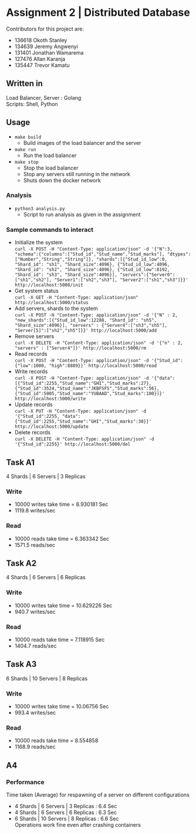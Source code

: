 # Assignment 2 | Distributed Database

Contributors for this project are:
- 136618 Okoth Stanley
- 134639 Jeremy Angwenyi
- 131401 Jonathan Wamarema
- 127476 Allan Karanja
- 135447 Trevor Kamatu

## Written in

Load Balancer, Server : Golang <br>
Scripts: Shell, Python <br>

## Usage

- `make build`
  - Build images of the load balancer and the server
- `make run` 
  - Run the load balancer
- `make stop`
  - Stop the load balancer
  - Stop any servers still running in the network 
  - Shuts down the docker network
### Analysis
 - `python3 analysis.py`
   - Script to run analysis as given in the assignment

### Sample commands to interact
- Initialize the system <br>
`curl -X POST -H "Content-Type: application/json" -d '{"N":3, "schema":{"columns":["Stud_id","Stud_name","Stud_marks"], "dtypes":["Number","String","String"]}, "shards":[{"Stud_id_low":0, "Shard_id": "sh1", "Shard_size":4096}, {"Stud_id_low":4096, "Shard_id": "sh2", "Shard_size":4096}, {"Stud_id_low":8192, "Shard_id": "sh3", "Shard_size":4096}], "servers":{"Server0":["sh1","sh2"], "Server1":["sh2","sh3"], "Server2":["sh1","sh3"]}}' http://localhost:5000/init`
- Get system status <br> `curl -X GET -H "Content-Type: application/json" http://localhost:5000/status`
- Add servers, shards to the system <br> `curl -X POST -H "Content-Type: application/json" -d '{"N" : 2, "new_shards":[{"Stud_id_low":12288, "Shard_id": "sh5", "Shard_size":4096}], "servers" : {"Server4":["sh3","sh5"], "Server[5]":["sh2","sh5"]}}' http://localhost:5000/add`
- Remove servers <br> `curl -X DELETE -H "Content-Type: application/json" -d '{"n" : 2, "servers" : ["Server4"]}' http://localhost:5000/rm`
- Read records <br> `curl -X POST -H "Content-Type: application/json" -d '{"Stud_id": {"low":1000, "high":8889}}' http://localhost:5000/read`
- Write records <br> `curl -X POST -H "Content-Type: application/json" -d '{"data": [{"Stud_id":2255,"Stud_name":"GHI","Stud_marks":27}, {"Stud_id":3524,"Stud_name":"JKBFSFS","Stud_marks":56}, {"Stud_id":5005,"Stud_name":"YUBAAD","Stud_marks":100}]}' http://localhost:5000/write`
- Update records <br> `curl -X PUT -H "Content-Type: application/json" -d '{"Stud_id":2255, "data": {"Stud_id":2255,"Stud_name":"GHI","Stud_marks":30}}' http://localhost:5000/update`
- Delete records <br> `curl -X DELETE -H "Content-Type: application/json" -d '{"Stud_id":2255}' http://localhost:5000/del`

## Task A1
4 Shards | 6 Servers | 3 Replicas
### Write 
- 10000 writes take time =  8.930181 Sec
- 1119.8 writes/sec
### Read
- 10000 reads take time = 6.363342 Sec
- 1571.5 reads/sec
## Task A2
4 Shards | 6 Servers | 6 Replicas
### Write
- 10000 writes take time =  10.629226 Sec
- 940.7 writes/sec
### Read
- 10000 reads take time =  7.118915 Sec
- 1404.7 reads/sec
## Task A3
6 Shards | 10 Servers | 8 Replicas
### Write
- 10000 writes take time =  10.06756 Sec
- 993.4 writes/sec
### Read
- 10000 reads take time =  8.554858
- 1168.9 reads/sec
## A4

### Performance
Time taken (Average) for respawning of a server on different configurations
- 4 Shards | 6 Servers | 3 Replicas : 6.4 Sec
- 4 Shards | 6 Servers | 6 Replicas : 6.3 Sec
- 6 Shards | 10 Servers | 8 Replicas : 6.6 Sec
<br>Operations work fine even after crashing containers